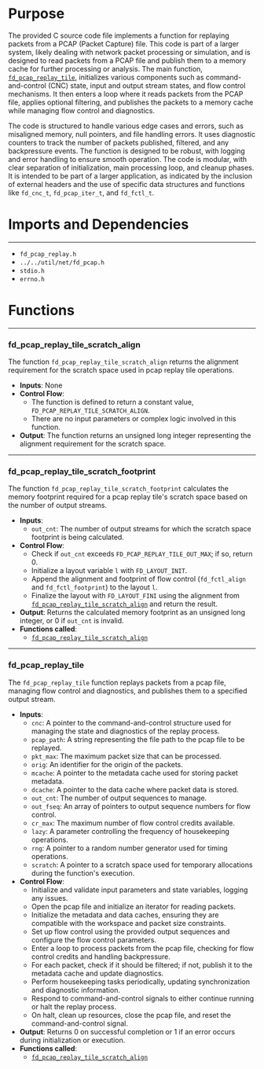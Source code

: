 # Purpose
The provided C source code file implements a function for replaying packets from a PCAP (Packet Capture) file. This code is part of a larger system, likely dealing with network packet processing or simulation, and is designed to read packets from a PCAP file and publish them to a memory cache for further processing or analysis. The main function, [`fd_pcap_replay_tile`](#fd_pcap_replay_tile), initializes various components such as command-and-control (CNC) state, input and output stream states, and flow control mechanisms. It then enters a loop where it reads packets from the PCAP file, applies optional filtering, and publishes the packets to a memory cache while managing flow control and diagnostics.

The code is structured to handle various edge cases and errors, such as misaligned memory, null pointers, and file handling errors. It uses diagnostic counters to track the number of packets published, filtered, and any backpressure events. The function is designed to be robust, with logging and error handling to ensure smooth operation. The code is modular, with clear separation of initialization, main processing loop, and cleanup phases. It is intended to be part of a larger application, as indicated by the inclusion of external headers and the use of specific data structures and functions like `fd_cnc_t`, `fd_pcap_iter_t`, and `fd_fctl_t`.
# Imports and Dependencies

---
- `fd_pcap_replay.h`
- `../../util/net/fd_pcap.h`
- `stdio.h`
- `errno.h`


# Functions

---
### fd\_pcap\_replay\_tile\_scratch\_align<!-- {{#callable:fd_pcap_replay_tile_scratch_align}} -->
The function `fd_pcap_replay_tile_scratch_align` returns the alignment requirement for the scratch space used in pcap replay tile operations.
- **Inputs**: None
- **Control Flow**:
    - The function is defined to return a constant value, `FD_PCAP_REPLAY_TILE_SCRATCH_ALIGN`.
    - There are no input parameters or complex logic involved in this function.
- **Output**: The function returns an unsigned long integer representing the alignment requirement for the scratch space.


---
### fd\_pcap\_replay\_tile\_scratch\_footprint<!-- {{#callable:fd_pcap_replay_tile_scratch_footprint}} -->
The function `fd_pcap_replay_tile_scratch_footprint` calculates the memory footprint required for a pcap replay tile's scratch space based on the number of output streams.
- **Inputs**:
    - `out_cnt`: The number of output streams for which the scratch space footprint is being calculated.
- **Control Flow**:
    - Check if `out_cnt` exceeds `FD_PCAP_REPLAY_TILE_OUT_MAX`; if so, return 0.
    - Initialize a layout variable `l` with `FD_LAYOUT_INIT`.
    - Append the alignment and footprint of flow control (`fd_fctl_align` and `fd_fctl_footprint`) to the layout `l`.
    - Finalize the layout with `FD_LAYOUT_FINI` using the alignment from [`fd_pcap_replay_tile_scratch_align`](#fd_pcap_replay_tile_scratch_align) and return the result.
- **Output**: Returns the calculated memory footprint as an unsigned long integer, or 0 if `out_cnt` is invalid.
- **Functions called**:
    - [`fd_pcap_replay_tile_scratch_align`](#fd_pcap_replay_tile_scratch_align)


---
### fd\_pcap\_replay\_tile<!-- {{#callable:fd_pcap_replay_tile}} -->
The `fd_pcap_replay_tile` function replays packets from a pcap file, managing flow control and diagnostics, and publishes them to a specified output stream.
- **Inputs**:
    - `cnc`: A pointer to the command-and-control structure used for managing the state and diagnostics of the replay process.
    - `pcap_path`: A string representing the file path to the pcap file to be replayed.
    - `pkt_max`: The maximum packet size that can be processed.
    - `orig`: An identifier for the origin of the packets.
    - `mcache`: A pointer to the metadata cache used for storing packet metadata.
    - `dcache`: A pointer to the data cache where packet data is stored.
    - `out_cnt`: The number of output sequences to manage.
    - `out_fseq`: An array of pointers to output sequence numbers for flow control.
    - `cr_max`: The maximum number of flow control credits available.
    - `lazy`: A parameter controlling the frequency of housekeeping operations.
    - `rng`: A pointer to a random number generator used for timing operations.
    - `scratch`: A pointer to a scratch space used for temporary allocations during the function's execution.
- **Control Flow**:
    - Initialize and validate input parameters and state variables, logging any issues.
    - Open the pcap file and initialize an iterator for reading packets.
    - Initialize the metadata and data caches, ensuring they are compatible with the workspace and packet size constraints.
    - Set up flow control using the provided output sequences and configure the flow control parameters.
    - Enter a loop to process packets from the pcap file, checking for flow control credits and handling backpressure.
    - For each packet, check if it should be filtered; if not, publish it to the metadata cache and update diagnostics.
    - Perform housekeeping tasks periodically, updating synchronization and diagnostic information.
    - Respond to command-and-control signals to either continue running or halt the replay process.
    - On halt, clean up resources, close the pcap file, and reset the command-and-control signal.
- **Output**: Returns 0 on successful completion or 1 if an error occurs during initialization or execution.
- **Functions called**:
    - [`fd_pcap_replay_tile_scratch_align`](#fd_pcap_replay_tile_scratch_align)


